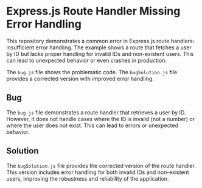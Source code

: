 # Express.js Route Handler Missing Error Handling

This repository demonstrates a common error in Express.js route handlers: insufficient error handling. The example shows a route that fetches a user by ID but lacks proper handling for invalid IDs and non-existent users. This can lead to unexpected behavior or even crashes in production.

The `bug.js` file shows the problematic code. The `bugSolution.js` file provides a corrected version with improved error handling.

## Bug

The `bug.js` file demonstrates a route handler that retrieves a user by ID. However, it does not handle cases where the ID is invalid (not a number) or where the user does not exist. This can lead to errors or unexpected behavior.

## Solution

The `bugSolution.js` file provides the corrected version of the route handler. This version includes error handling for both invalid IDs and non-existent users, improving the robustness and reliability of the application.